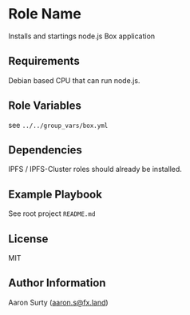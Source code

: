 Role Name
=========

Installs and startings node.js Box application

Requirements
------------

Debian based CPU that can run node.js.

Role Variables
--------------

see `../../group_vars/box.yml`

Dependencies
------------

IPFS  / IPFS-Cluster roles should already be installed.


Example Playbook
----------------

See root project `README.md`

License
-------

MIT

Author Information
------------------

Aaron Surty (aaron.s@fx.land)
